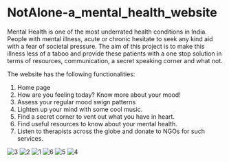 # NotAlone-a_mental_health_website
Mental Health is one of the most underrated health conditions in India. People with mental illness, acute or chronic hesitate to seek any kind aid with a fear of societal pressure.  The aim of this project is to make this illness less of a taboo and provide these patients with a one stop solution in terms of resources, communication, a secret speaking corner and what not.

The website has the following functionalities:
1. Home page
2. How are you feeling today? Know more about your mood!
3. Assess your regular mood swign patterns
4. Lighten up your mind with some cool music.
5. Find a secret corner to vent out what you have in heart.
6. Find useful resources to know about your mental health.
7. Listen to therapists across the globe and donate to NGOs for such services.

![3](https://user-images.githubusercontent.com/50286314/104832101-927daf00-58b4-11eb-9a83-4be6d3988326.PNG)
![2](https://user-images.githubusercontent.com/50286314/104832103-94477280-58b4-11eb-9995-d2202c50aad1.PNG)
![1](https://user-images.githubusercontent.com/50286314/104832104-94e00900-58b4-11eb-97a4-27a498350686.PNG)
![6](https://user-images.githubusercontent.com/50286314/104832105-96a9cc80-58b4-11eb-9003-625892c76c90.PNG)
![5](https://user-images.githubusercontent.com/50286314/104832106-96a9cc80-58b4-11eb-95c0-ae9c2073e411.PNG)
![4](https://user-images.githubusercontent.com/50286314/104832108-97daf980-58b4-11eb-96d5-6c1ea88e43dd.PNG)
